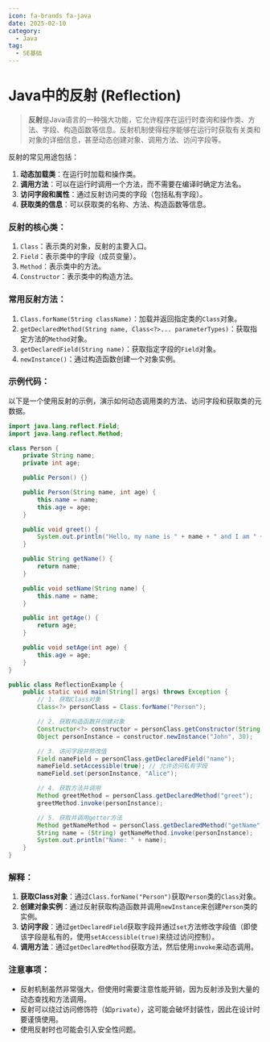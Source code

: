 ```yaml
---
icon: fa-brands fa-java
date: 2025-02-10
category:
  - Java
tag:
  - SE基础
---
```

# Java中的反射 (Reflection)

> **反射**是Java语言的一种强大功能，它允许程序在运行时查询和操作类、方法、字段、构造函数等信息。反射机制使得程序能够在运行时获取有关类和对象的详细信息，甚至动态创建对象、调用方法、访问字段等。

<!-- more -->
反射的常见用途包括：
1. **动态加载类**：在运行时加载和操作类。
2. **调用方法**：可以在运行时调用一个方法，而不需要在编译时确定方法名。
3. **访问字段和属性**：通过反射访问类的字段（包括私有字段）。
4. **获取类的信息**：可以获取类的名称、方法、构造函数等信息。

### 反射的核心类：
1. `Class`：表示类的对象，反射的主要入口。
2. `Field`：表示类中的字段（成员变量）。
3. `Method`：表示类中的方法。
4. `Constructor`：表示类中的构造方法。

### 常用反射方法：
1. `Class.forName(String className)`：加载并返回指定类的`Class`对象。
2. `getDeclaredMethod(String name, Class<?>... parameterTypes)`：获取指定方法的`Method`对象。
3. `getDeclaredField(String name)`：获取指定字段的`Field`对象。
4. `newInstance()`：通过构造函数创建一个对象实例。

### 示例代码：

以下是一个使用反射的示例，演示如何动态调用类的方法、访问字段和获取类的元数据。

```java
import java.lang.reflect.Field;
import java.lang.reflect.Method;

class Person {
    private String name;
    private int age;

    public Person() {}

    public Person(String name, int age) {
        this.name = name;
        this.age = age;
    }

    public void greet() {
        System.out.println("Hello, my name is " + name + " and I am " + age + " years old.");
    }

    public String getName() {
        return name;
    }

    public void setName(String name) {
        this.name = name;
    }

    public int getAge() {
        return age;
    }

    public void setAge(int age) {
        this.age = age;
    }
}

public class ReflectionExample {
    public static void main(String[] args) throws Exception {
        // 1. 获取Class对象
        Class<?> personClass = Class.forName("Person");

        // 2. 获取构造函数并创建对象
        Constructor<?> constructor = personClass.getConstructor(String.class, int.class);
        Object personInstance = constructor.newInstance("John", 30);

        // 3. 访问字段并修改值
        Field nameField = personClass.getDeclaredField("name");
        nameField.setAccessible(true); // 允许访问私有字段
        nameField.set(personInstance, "Alice");

        // 4. 获取方法并调用
        Method greetMethod = personClass.getDeclaredMethod("greet");
        greetMethod.invoke(personInstance);

        // 5. 获取并调用getter方法
        Method getNameMethod = personClass.getDeclaredMethod("getName");
        String name = (String) getNameMethod.invoke(personInstance);
        System.out.println("Name: " + name);
    }
}
```

### 解释：
1. **获取Class对象**：通过`Class.forName("Person")`获取`Person`类的`Class`对象。
2. **创建对象实例**：通过反射获取构造函数并调用`newInstance`来创建`Person`类的实例。
3. **访问字段**：通过`getDeclaredField`获取字段并通过`set`方法修改字段值（即使该字段是私有的，使用`setAccessible(true)`来绕过访问控制）。
4. **调用方法**：通过`getDeclaredMethod`获取方法，然后使用`invoke`来动态调用。

### 注意事项：
- 反射机制虽然非常强大，但使用时需要注意性能开销，因为反射涉及到大量的动态查找和方法调用。
- 反射可以绕过访问修饰符（如`private`），这可能会破坏封装性，因此在设计时要谨慎使用。
- 使用反射时也可能会引入安全性问题。